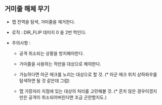 ## 거미줄 해체 무기
- 맵 전역을 탐색, 거미줄을 제거한다.
- 로직 : DIR_FLIP 데미지 0 을 2번 먹인다.

- 주의사항 : 
  - 공격 취소되는 상황을 방지해야한다. 
  - 거미줄을 사용하는 적만을 대상으로 해야한다.
  - 가능하다면 아군 매크를 노리는 대상으로 할 것. 
  (* 아군 매크 위치 상하좌우를 탐색하면 될 것 같은데 그럼) 
  
  - 맵 가장자리 지점에 있는 대상의 처리를 고민해볼 것.
  (* 흔치 않은 경우이겠지만은 공격이 취소되어버린다면 조금 곤란할지도.) 
